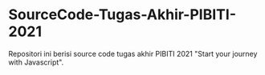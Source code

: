 # SourceCode-Tugas-Akhir-PIBITI-2021
Repositori ini berisi source code tugas akhir PIBITI 2021 "Start your journey with Javascript".
